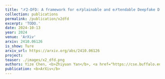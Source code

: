 ```yaml
---
title: "𝒳2-DFD: A framework for e𝒳plainable and e𝒳tendable Deepfake Detection"
collection: publications
permalink: /publication/x2dfd
excerpt: 'TODO.'
date: 2024-10-13
year: 2024
venue: 'ArXiv'
arxiv: 2410.06126
is_show: Ture
arxiv_url: https://arxiv.org/abs/2410.06126
project: 
teaser: ./images/x2_dfd.png
authors: Yize Chen, <b>Zhiyuan Yan</b>, <a href="https://cse.buffalo.edu/~siweilyu/">Siwei Lyu</a>, <a href="https://sites.google.com/site/baoyuanwu2015/">Baoyuan Wu</a> 📮 </a>
publication: <b>ArXiv</b>
---
```


<!-- [Download paper here](https://arxiv.org/pdf/2406.13495.pdf) -->
